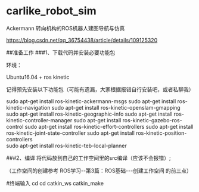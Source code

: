 # carlike_robot_sim
Ackermann 转向机构的ROS机器人建图导航与仿真

https://blog.csdn.net/qq_36754438/article/details/109125320

##准备工作
###1、下载代码并安装必要功能包

环境：

Ubuntu16.04 + ros kinetic

记得预先安装以下功能包（可能有遗漏，大家根据报错自行安装吧，或者私聊我）

sudo apt-get install ros-kinetic-ackermann-msgs
sudo apt-get install ros-kinetic-navigation
sudo apt-get install ros-kinetic-openslam-gmapping
sudo apt-get install ros-kinetic-geographic-info
sudo apt-get install ros-kinetic-controller-manager
sudo apt-get install ros-kinetic-gazebo-ros-control
sudo apt-get install ros-kinetic-effort-controllers
sudo apt-get install ros-kinetic-joint-state-controller 
sudo apt-get install ros-kinetic-position-controllers  
sudo apt-get install ros-kinetic-teb-local-planner

###2、编译
将代码放到自己的工作空间里的src编译（应该不会报错）;

（工作空间的创建参考 ROS学习--第3篇：ROS基础---创建工作空间 的前三点）

#终端输入
cd
cd catkin_ws
catkin_make


